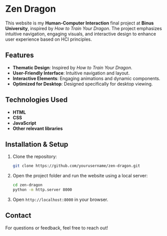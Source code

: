 # Zen Dragon

This website is my **Human-Computer Interaction** final project at **Binus University**, inspired by *How to Train Your Dragon*. The project emphasizes intuitive navigation, engaging visuals, and interactive design to enhance user experience based on HCI principles.

## Features
- **Thematic Design**: Inspired by *How to Train Your Dragon*.
- **User-Friendly Interface**: Intuitive navigation and layout.
- **Interactive Elements**: Engaging animations and dynamic components.
- **Optimized for Desktop**: Designed specifically for desktop viewing.

## Technologies Used
- **HTML**
- **CSS**
- **JavaScript**
- **Other relevant libraries**

## Installation & Setup
1. Clone the repository:
   ```bash
   git clone https://github.com/yourusername/zen-dragon.git
   ```
2. Open the project folder and run the website using a local server:
   ```bash
   cd zen-dragon
   python -m http.server 8000
   ```
3. Open `http://localhost:8000` in your browser.

## Contact
For questions or feedback, feel free to reach out!

